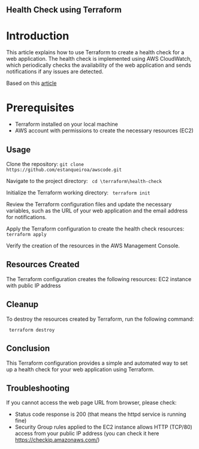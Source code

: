 ## Health Check using Terraform

# Introduction

This article explains how to use Terraform to create a health check for a web application. The health check is implemented using AWS CloudWatch, which periodically checks the availability of the web application and sends notifications if any issues are detected.

Based on this [article](https://amod-kadam.medium.com/health-check-using-terraform-71248e9fb508)


# Prerequisites

* Terraform installed on your local machine
* AWS account with permissions to create the necessary resources (EC2)

## Usage

Clone the repository:
```git clone https://github.com/estanqueiroa/awscode.git``` 

Navigate to the project directory:
``` cd \terraform\health-check```

Initialize the Terraform working directory:
``` terraform init``` 

Review the Terraform configuration files and update the necessary variables, such as the URL of your web application and the email address for notifications.

Apply the Terraform configuration to create the health check resources:
``` terraform apply``` 

Verify the creation of the resources in the AWS Management Console.

## Resources Created
The Terraform configuration creates the following resources: EC2 instance with public IP address


## Cleanup
To destroy the resources created by Terraform, run the following command:

``` terraform destroy``` 

## Conclusion
This Terraform configuration provides a simple and automated way to set up a health check for your web application using Terraform.

## Troubleshooting

If you cannot access the web page URL from browser, please check:

* Status code response is 200 (that means the httpd service is running fine) 
* Security Group rules applied to the EC2 instance allows HTTP (TCP/80) access from your public IP address (you can check it here https://checkip.amazonaws.com/)
